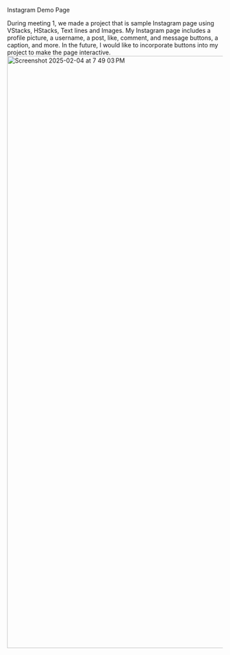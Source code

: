 Instagram Demo Page

During meeting 1, we made a project that is sample Instagram page using VStacks, HStacks, Text lines and Images.
My Instagram page includes a profile picture, a username, a post, like, comment, and message buttons, a caption, and more.
In the future, I would like to incorporate buttons into my project to make the page interactive.
<img width="1380" alt="Screenshot 2025-02-04 at 7 49 03 PM" src="https://github.com/user-attachments/assets/c3d6ba4d-c4cb-4d36-8ae5-63cf1848aab5" />
